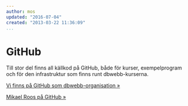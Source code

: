 ```yaml
---
author: mos
updated: "2016-07-04"
created: "2013-03-22 11:36:09"
...
```

<i class="fab fa-github-square" aria-hidden="true"></i> GitHub
====================================

Till stor del finns all källkod på GitHub, både för kurser, exempelprogram och för den infrastruktur som finns runt dbwebb-kurserna.

[Vi finns på GitHub som dbwebb-organisation »](https://github.com/dbwebb-se)

[Mikael Roos på GitHub »](https://github.com/mosbth)
